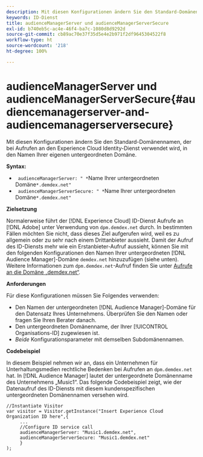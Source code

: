 ```yaml
---
description: Mit diesen Konfigurationen ändern Sie den Standard-Domänennamen, der bei Aufrufen an den Experience Cloud Identity-Dienst verwendet wird, in den Namen Ihrer eigenen untergeordneten Domäne.
keywords: ID-Dienst
title: audienceManagerServer und audienceManagerServerSecure
exl-id: b740eb5c-ac4e-46f4-ba7c-1080d8d9292d
source-git-commit: cb89ac70e37f35d5e4e2b971f2df9645304522f8
workflow-type: ht
source-wordcount: '218'
ht-degree: 100%

---
```


# audienceManagerServer und audienceManagerServerSecure{#audiencemanagerserver-and-audiencemanagerserversecure}

Mit diesen Konfigurationen ändern Sie den Standard-Domänennamen, der bei Aufrufen an den Experience Cloud Identity-Dienst verwendet wird, in den Namen Ihrer eigenen untergeordneten Domäne.

**Syntax:**

* ` audienceManagerServer: " *`Name Ihrer untergeordneten Domäne`*.demdex.net"`
* ` audienceManagerServerSecure: " *`Name Ihrer untergeordneten Domäne`*.demdex.net"`

**Zielsetzung**

Normalerweise führt der [!DNL Experience Cloud] ID-Dienst Aufrufe an [!DNL Adobe] unter Verwendung von `dpm.demdex.net` durch. In bestimmten Fällen möchten Sie nicht, dass dieses Ziel aufgerufen wird, weil es zu allgemein oder zu sehr nach einem Drittanbieter aussieht. Damit der Aufruf des ID-Diensts mehr wie ein Erstanbieter-Aufruf aussieht, können Sie mit den folgenden Konfigurationen den Namen Ihrer untergeordneten [!DNL Audience Manager]-Domäne `demdex.net` hinzuzufügen (siehe unten). Weitere Informationen zum `dpm.demdex.net`-Aufruf finden Sie unter [Aufrufe an die Domäne „demdex.net“](https://experienceleague.adobe.com/docs/audience-manager/user-guide/reference/demdex-calls.html?lang=de).

**Anforderungen**

Für diese Konfigurationen müssen Sie Folgendes verwenden:

* Den Namen der untergeordneten [!DNL Audience Manager]-Domäne für den Datensatz Ihres Unternehmens. Überprüfen Sie den Namen oder fragen Sie Ihren Berater danach.
* Den untergeordneten Domänenname, der Ihrer [!UICONTROL Organisations-ID] zugewiesen ist.
* *Beide* Konfigurationsparameter mit demselben Subdomänennamen.

**Codebeispiel**

In diesem Beispiel nehmen wir an, dass ein Unternehmen für Unterhaltungsmedien rechtliche Bedenken bei Aufrufen an `dpm.demdex.net` hat. In [!DNL Audience Manager] lautet der untergeordnete Domänenname des Unternehmens „Music1“. Das folgende Codebeispiel zeigt, wie der Datenaufruf des ID-Diensts mit diesem kundenspezifischen untergeordneten Domänennamen versehen wird.

```
//Instantiate Visitor 
var visitor = Visitor.getInstance("Insert Experience Cloud Organization ID here",{ 
     ... 
     //Configure ID service call 
     audienceManagerServer: "Music1.demdex.net", 
     audienceManagerServerSecure: "Music1.demdex.net" 
     } 
);
```
